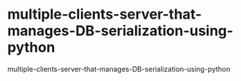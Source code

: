 # multiple-clients-server-that-manages-DB-serialization-using-python
multiple-clients-server-that-manages-DB-serialization-using-python
